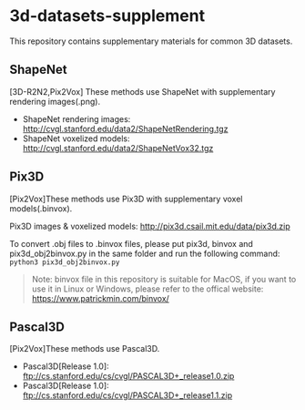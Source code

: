 # 3d-datasets-supplement

This repository contains supplementary materials for common 3D datasets.

## ShapeNet
[3D-R2N2,Pix2Vox] These methods use ShapeNet with supplementary rendering images(.png).
- ShapeNet rendering images: http://cvgl.stanford.edu/data2/ShapeNetRendering.tgz
- ShapeNet voxelized models: http://cvgl.stanford.edu/data2/ShapeNetVox32.tgz


## Pix3D
[Pix2Vox]These methods use Pix3D with supplementary voxel models(.binvox).

Pix3D images & voxelized models: http://pix3d.csail.mit.edu/data/pix3d.zip

To convert .obj files to .binvox files, please put pix3d, binvox and pix3d_obj2binvox.py in the same folder and run the following command:
`python3 pix3d_obj2binvox.py`

> Note: binvox file in this repository is suitable for MacOS, if you want to use it in Linux or Windows, please refer to the offical website: https://www.patrickmin.com/binvox/


## Pascal3D
[Pix2Vox]These methods use Pascal3D.

- Pascal3D[Release 1.0]: ftp://cs.stanford.edu/cs/cvgl/PASCAL3D+_release1.0.zip
- Pascal3D[Release 1.0]: ftp://cs.stanford.edu/cs/cvgl/PASCAL3D+_release1.1.zip
